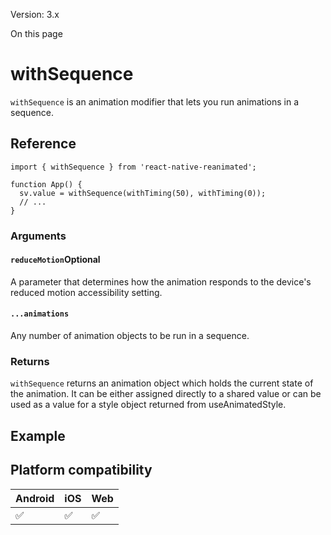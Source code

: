 Version: 3.x

On this page

# withSequence

`withSequence` is an animation modifier that lets you run animations in a sequence.

## Reference

```
import { withSequence } from 'react-native-reanimated';

function App() {
  sv.value = withSequence(withTiming(50), withTiming(0));
  // ...
}
```

### Arguments

#### `reduceMotion`Optional

A parameter that determines how the animation responds to the device's reduced motion accessibility setting.

#### `...animations`

Any number of animation objects to be run in a sequence.

### Returns

`withSequence` returns an animation object which holds the current state of the animation. It can be either assigned directly to a shared value or can be used as a value for a style object returned from useAnimatedStyle.

## Example

## Platform compatibility

|Android|iOS|Web|
|-|-|-|
|✅|✅|✅|
